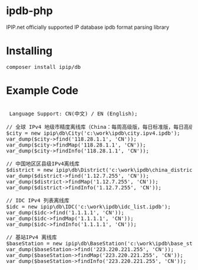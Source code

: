# ipdb-php
IPIP.net officially supported IP database ipdb format parsing library

# Installing
<pre>
composer install ipip/db
</pre>

# Example Code
<pre>
 
 Language Support: CN(中文) / EN (English); 

// 全球 IPv4 地级市精度离线库（China：每周高级版，每日标准版，每日高级版，每日专业版，每日旗舰版）
$city = new ipip\db\City('c:\work\ipdb\city.ipv4.ipdb');
var_dump($city->find('118.28.1.1', 'CN'));
var_dump($city->findMap('118.28.1.1', 'CN'));
var_dump($city->findInfo('118.28.1.1', 'CN'));

// 中国地区区县级IPv4离线库
$district = new ipip\db\District('c:\work\ipdb\china_district.ipdb');
var_dump($district->find('1.12.7.255', 'CN'));
var_dump($district->findMap('1.12.7.255', 'CN'));
var_dump($district->findInfo('1.12.7.255', 'CN'));

// IDC IPv4 列表离线库
$idc = new ipip\db\IDC('c:\work\ipdb\idc_list.ipdb');
var_dump($idc->find('1.1.1.1', 'CN'));
var_dump($idc->findMap('1.1.1.1', 'CN'));
var_dump($idc->findInfo('1.1.1.1', 'CN'));

// 基站IPv4 离线库
$baseStation = new ipip\db\BaseStation('c:\work\ipdb\base_station.ipdb');
var_dump($baseStation->find('223.220.221.255', 'CN'));
var_dump($baseStation->findMap('223.220.221.255', 'CN'));
var_dump($baseStation->findInfo('223.220.221.255', 'CN'));
</pre>
